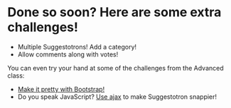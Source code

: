 # Done so soon? Here are some extra challenges!

- Multiple Suggestotrons! Add a category!
- Allow comments along with votes!

You can even try your hand at some of the challenges from the Advanced class:

- [Make it pretty with Bootstrap!](/advanced/make_it_pretty)
- Do you speak JavaScript? [Use ajax](/advanced/inline_replying_with_ajax) to make Suggestotron snappier!
